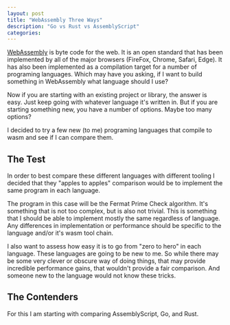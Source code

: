```yaml
---
layout: post
title: "WebAssembly Three Ways"
description: "Go vs Rust vs AssemblyScript"
categories: 
---
```


[WebAssembly](https://webassembly.org/) is byte code for the web. It is an open standard that has been implemented by all of the major browsers (FireFox, Chrome, Safari, Edge). It has also been implemented as a compilation target for a number of programing languages. Which may have you asking, if I want to build something in WebAssembly what language should I use?

Now if you are starting with an existing project or library, the answer is easy. Just keep going with whatever language it's written in. But if you are starting something new, you have a number of options. Maybe too many options?

I decided to try a few new (to me) programing languages that compile to wasm and see if I can compare them.

## The Test

In order to best compare these different languages with different tooling I decided that they "apples to apples" comparison would be to implement the same program in each language.

The program in this case will be the Fermat Prime Check algorithm. It's something that is not too complex, but is also not trivial. This is something that I should be able to implement mostly the same regardless of language. Any differences in implementation or performance should be specific to the language and/or it's wasm tool chain.

I also want to assess how easy it is to go from "zero to hero" in each language. These languages are going to be new to me. So while there may be some very clever or obscure way of doing things, that may provide incredible performance gains, that wouldn't provide a fair comparison. And someone new to the language would not know these tricks.

## The Contenders

For this I am starting with comparing AssemblyScript, Go, and Rust. 
